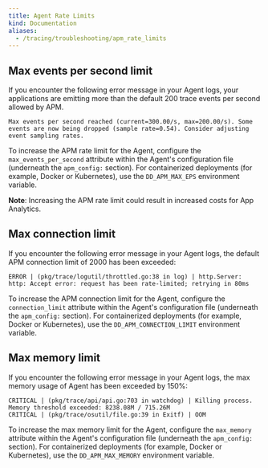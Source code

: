 ```yaml
---
title: Agent Rate Limits
kind: Documentation
aliases:
  - /tracing/troubleshooting/apm_rate_limits
---
```


## Max events per second limit

If you encounter the following error message in your Agent logs, your applications are emitting more than the default 200 trace events per second allowed by APM.

```
Max events per second reached (current=300.00/s, max=200.00/s). Some events are now being dropped (sample rate=0.54). Consider adjusting event sampling rates.

```

To increase the APM rate limit for the Agent, configure the `max_events_per_second` attribute within the Agent's configuration file (underneath the `apm_config:` section). For containerized deployments (for example, Docker or Kubernetes), use the `DD_APM_MAX_EPS` environment variable.

**Note**: Increasing the APM rate limit could result in increased costs for App Analytics.

## Max connection limit

If you encounter the following error message in your Agent logs, the default APM connection limit of 2000 has been exceeded:

```
ERROR | (pkg/trace/logutil/throttled.go:38 in log) | http.Server: http: Accept error: request has been rate-limited; retrying in 80ms
```

To increase the APM connection limit for the Agent, configure the `connection_limit` attribute within the Agent's configuration file (underneath the `apm_config:` section). For containerized deployments (for example, Docker or Kubernetes), use the `DD_APM_CONNECTION_LIMIT` environment variable.

## Max memory limit

If you encounter the following error message in your Agent logs, the max memory usage of Agent has been exceeded by 150%:

```
CRITICAL | (pkg/trace/api/api.go:703 in watchdog) | Killing process. Memory threshold exceeded: 8238.08M / 715.26M
CRITICAL | (pkg/trace/osutil/file.go:39 in Exitf) | OOM
```

To increase the max memory limit for the Agent, configure the `max_memory` attribute within the Agent's configuration file (underneath the `apm_config:` section). For containerized deployments (for example, Docker or Kubernetes), use the `DD_APM_MAX_MEMORY` environment variable.
